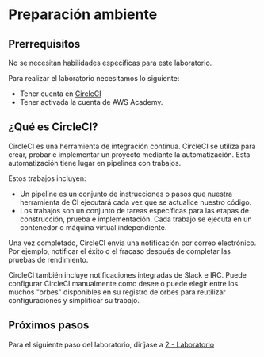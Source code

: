 # Preparación ambiente

## Prerrequisitos
No se necesitan habilidades específicas para este laboratorio.

Para realizar el laboratorio necesitamos lo siguiente:

- Tener cuenta en [CircleCI](https://app.circleci.com/)
- Tener activada la cuenta de AWS Academy.

## ¿Qué es CircleCI?

CircleCI es una herramienta de integración continua. CircleCI se utiliza para crear, probar e implementar un proyecto mediante la automatización. Esta automatización tiene lugar en pipelines con trabajos.

Estos trabajos incluyen:

- Un pipeline es un conjunto de instrucciones o pasos que nuestra herramienta de CI ejecutará cada vez que se actualice nuestro código.
- Los trabajos son un conjunto de tareas específicas para las etapas de construcción, prueba e implementación. 
Cada trabajo se ejecuta en un contenedor o máquina virtual independiente.

Una vez completado, CircleCI envía una notificación por correo electrónico. Por ejemplo, notificar el éxito o el fracaso después de completar las pruebas de rendimiento.

CircleCI también incluye notificaciones integradas de Slack e IRC. Puede configurar CircleCI manualmente como desee o puede elegir entre los muchos "orbes" disponibles en su registro de orbes para reutilizar configuraciones y simplificar su trabajo.


## Próximos pasos
Para el siguiente paso del laboratorio, diríjase a [2 - Laboratorio](02-Laboratorio.md)